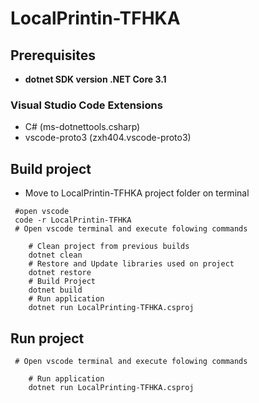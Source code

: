 # LocalPrintin-TFHKA 

## Prerequisites

- **dotnet SDK version .NET Core 3.1**

### Visual Studio Code Extensions

- C# (ms-dotnettools.csharp)
- vscode-proto3 (zxh404.vscode-proto3)

## Build project

- Move to LocalPrintin-TFHKA project folder on terminal

~~~
 #open vscode
 code -r LocalPrintin-TFHKA
 # Open vscode terminal and execute folowing commands

    # Clean project from previous builds
    dotnet clean
    # Restore and Update libraries used on project
    dotnet restore
    # Build Project
    dotnet build
    # Run application
    dotnet run LocalPrinting-TFHKA.csproj
~~~

## Run project
~~~
 # Open vscode terminal and execute folowing commands

    # Run application
    dotnet run LocalPrinting-TFHKA.csproj
~~~
